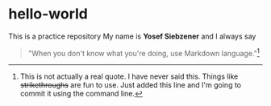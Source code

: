 # hello-world
This is a practice repository
My name is **Yosef Siebzener** and I always say
> "When you don't know what you're doing, use Markdown language."[^1]
[^1]: This is not actually a real quote. I have never said this.
Things like ~~strikethroughs~~ are fun to use.
Just added this line and I'm going to commit it using the command line.
